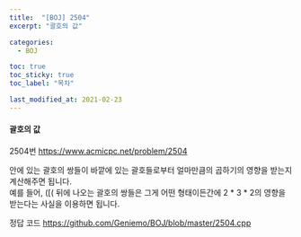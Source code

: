 ```yaml
---
title:  "[BOJ] 2504"
excerpt: "괄호의 값"

categories:
  - BOJ

toc: true
toc_sticky: true
toc_label: "목차"

last_modified_at: 2021-02-23
---
```


#### 괄호의 값

2504번 <https://www.acmicpc.net/problem/2504>

안에 있는 괄호의 쌍들이 바깥에 있는 괄호들로부터 얼마만큼의 곱하기의 영향을 받는지 계산해주면 됩니다.<br>
예를 들어, ([( 뒤에 나오는 괄호의 쌍들은 그게 어떤 형태이든간에 2 * 3 * 2의 영향을 받는다는 사실을 이용하면 됩니다.

정답 코드 <https://github.com/Geniemo/BOJ/blob/master/2504.cpp>